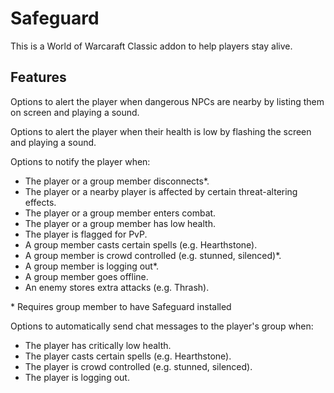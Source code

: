 # Safeguard
This is a World of Warcaraft Classic addon to help players stay alive.

## Features

Options to alert the player when dangerous NPCs are nearby by listing them on screen and playing a sound.

Options to alert the player when their health is low by flashing the screen and playing a sound.

Options to notify the player when:  
  * The player or a group member disconnects*.
  * The player or a nearby player is affected by certain threat-altering effects.
  * The player or a group member enters combat.
  * The player or a group member has low health.
  * The player is flagged for PvP.
  * A group member casts certain spells (e.g. Hearthstone).
  * A group member is crowd controlled (e.g. stunned, silenced)*.
  * A group member is logging out*.
  * A group member goes offline.
  * An enemy stores extra attacks (e.g. Thrash).
  
\* Requires group member to have Safeguard installed

Options to automatically send chat messages to the player's group when:
  * The player has critically low health.
  * The player casts certain spells (e.g. Hearthstone).
  * The player is crowd controlled (e.g. stunned, silenced).
  * The player is logging out.
